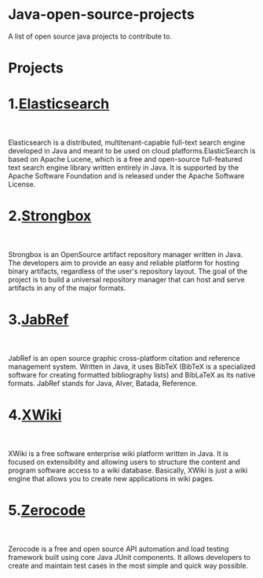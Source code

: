 # Java-open-source-projects

A list of open source java projects to contribute to.

# Projects
# 1.**[Elasticsearch](https://github.com/elastic/elasticsearch)** <br><br>
Elasticsearch is a distributed, multitenant-capable full-text search engine developed in Java and meant to be used on cloud platforms.ElasticSearch is based on Apache Lucene, which is a free and open-source full-featured text search engine library written entirely in Java.  It is supported by the Apache Software Foundation and is released under the Apache Software License.

# 2.**[Strongbox](https://github.com/strongbox/strongbox)** <br><br>
Strongbox is an OpenSource artifact repository manager written in Java. The developers aim to provide an easy and reliable platform for hosting binary artifacts, regardless of the user's repository layout. The goal of the project is to build a universal repository manager that can host and serve artifacts in any of the major formats.

# 3.**[JabRef](https://github.com/JabRef/jabref/labels/good%20first%20issue)** <br><br>
JabRef is an open source graphic cross-platform citation and reference management system. Written in Java, it uses BibTeX (BibTeX is a specialized software for creating formatted bibliography lists) and BibLaTeX as its native formats. JabRef stands for Java, Alver, Batada, Reference. 

# 4.**[XWiki](https://github.com/xwiki)** <br><br>
XWiki is a free software enterprise wiki platform written in Java. It is focused on extensibility and allowing users to structure the content and program software access to a wiki database.
Basically, XWiki is just a wiki engine that allows you to create new applications in wiki pages.

# 5.**[Zerocode](https://github.com/authorjapps/zerocode)** <br><br>
Zerocode is a free and open source API automation and load testing framework built using core Java JUnit components. It allows developers to create and maintain test cases in the most simple and quick way possible.
